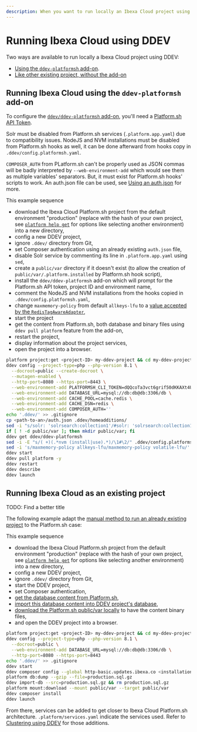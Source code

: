 ```yaml
---
description: When you want to run locally an Ibexa Cloud project using DDEV.
---
```


# Running Ibexa Cloud using DDEV

Two ways are available to run locally a Ibexa Cloud project using DDEV:
- [Using the `ddev-platformsh` add-on](#running-ibexa-cloud-using-the-ddev-platformsh-add-on).
- [Like other existing project, without the add-on](#running-ibexa-cloud-as-an-existing-project)

## Running Ibexa Cloud using the `ddev-platformsh` add-on

To configure the [`ddev/ddev-platformsh` add-on](https://github.com/ddev/ddev-platformsh), you'll need a [Platform.sh API Token](https://docs.platform.sh/administration/cli/api-tokens.html).

Solr must be disabled from Platform.sh services (`.platform.app.yaml`) due to compatibility issues. NodeJS and NVM installations must be disabled from Platform.sh hooks as well, it can be done afterward from hooks copy in `.ddev/config.platformsh.yaml`.

`COMPOSER_AUTH` from PLatform.sh can't be properly used as JSON commas will be badly interpreted by `--web-environment-add` which would see them as multiple variables' separators. But, it must exist for Platform.sh hooks' scripts to work. An auth.json file can be used, see [Using an auth.json](../../getting_started/install_using_ddev.md#using-an-authjson) for more.

This example sequence

- download the Ibexa Cloud Platform.sh project from the default environment "production" (replace <project-ID> with the hash of your own project, see [`platform help get`](https://docs.platform.sh/administration/cli.html#3-use) for options like selecting another environment) into a new directory,
- config a new DDEV project,
- ignore `.ddev/` directory from Git,
- set Composer authentication using an already existing `auth.json` file,
- disable Solr service by commenting its line in `.platform.app.yaml` using `sed`,
- create a `public/var` directory if it doesn't exist (to allow the creation of `public/var/.platform.installed` by Platform.sh hook script),
- install the `ddev/ddev-platformsh` add-on which will prompt for the Platform.sh API token, project ID and environment name,
- comment the NodeJS and NVM installations from the hooks copied in `.ddev/config.platformsh.yaml`,
- change `maxmemory-policy` from default `allkeys-lfu` to a [value accepted by the `RedisTagAwareAdapter`](https://github.com/symfony/cache/blob/5.4/Adapter/RedisTagAwareAdapter.php#L95),
- start the project
- get the content from Platform.sh, both database and binary files using `ddev pull platform` feature from the add-on,
- restart the project,
- display information about the project services,
- open the project into a browser.

```bash
platform project:get <project-ID> my-ddev-project && cd my-ddev-project
ddev config --project-type=php --php-version 8.1 \
  --docroot=public --create-docroot \
  --mutagen-enabled \
  --http-port=8080 --https-port=8443 \
  --web-environment-add PLATFORMSH_CLI_TOKEN=dQQcoTa3vct6grif50dKKAXt4U16nI9RI_3F12CCzfM \
  --web-environment-add DATABASE_URL=mysql://db:db@db:3306/db \
  --web-environment-add CACHE_POOL=cache.redis \
  --web-environment-add CACHE_DSN=redis \
  --web-environment-add COMPOSER_AUTH=''
echo '.ddev/' >> .gitignore
cp <path-to-an>/auth.json .ddev/homeadditions/
sed -i "s/solr: 'solrsearch:collection1'/#solr: 'solrsearch:collection1'/" .platform.app.yaml
if [ ! -d public/var ]; then mkdir public/var; fi
ddev get ddev/ddev-platformsh
sed -i -E "s/( +)(.*nvm (install|use).*)/\1#\2/" .ddev/config.platformsh.yaml
sed -i 's/maxmemory-policy allkeys-lfu/maxmemory-policy volatile-lfu/' .ddev/redis/redis.conf
ddev start
ddev pull platform -y
ddev restart
ddev describe
ddev launch
```

## Running Ibexa Cloud as an existing project

TODO: Find a better title

The following example adapt the [manual method to run an already existing project](../../getting_started/install_using_ddev.md#run-an-already-existing-project) to the Platform.sh case:

This example sequence

- download the Ibexa Cloud Platform.sh project from the default environment "production" (replace <project-ID> with the hash of your own project, see [`platform help get`](https://docs.platform.sh/administration/cli.html#3-use) for options like selecting another environment) into a new directory,
- config a new DDEV project,
- ignore `.ddev/` directory from Git,
- start the DDEV project,
- set Composer authentication,
- [get the database content from Platform.sh](https://docs.platform.sh/add-services/mysql.html#exporting-data),
- [import this database content into DDEV project's database](https://ddev.readthedocs.io/en/latest/users/usage/database-management/#database-imports),
- [download the Platform.sh public/var locally](https://docs.platform.sh/development/file-transfer.html#transfer-a-file-from-a-mount) to have the content binary files,
- and open the DDEV project into a browser.

```bash
platform project:get <project-ID> my-ddev-project && cd my-ddev-project
ddev config --project-type=php --php-version 8.1 \
  --docroot=public \
  --web-environment-add DATABASE_URL=mysql://db:db@db:3306/db \
  --http-port=8080 --https-port=8443
echo '.ddev/' >> .gitignore
ddev start
ddev composer config --global http-basic.updates.ibexa.co <installation-key> <token-password>
platform db:dump --gzip --file=production.sql.gz
ddev import-db --src=production.sql.gz && rm production.sql.gz
platform mount:download --mount public/var --target public/var
ddev composer install
ddev launch
```

From there, services can be added to get closer to Ibexa Cloud Platform.sh architecture.
`.platform/services.yaml` indicate the services used.
Refer to [Clustering using DDEV](clustering_using_ddev.md) for those additions.

